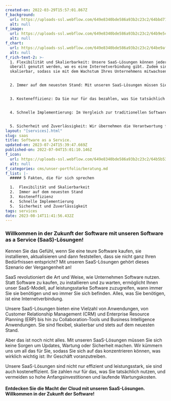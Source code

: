 ```yaml
---
created-on: 2022-03-29T15:57:01.867Z
f_background:
  url: https://uploads-ssl.webflow.com/649e8340bde586a93b2c23c2/64bbd71f4e8c886d0e4005f6_Saas4.png
  alt: null
f_image:
  url: https://uploads-ssl.webflow.com/649e8340bde586a93b2c23c2/64b9e5c9ea0a30cccb15f33e_5.png
  alt: null
f_chart:
  url: https://uploads-ssl.webflow.com/649e8340bde586a93b2c23c2/64be9afc5169c85c73c892b9_6.png
  alt: null
f_rich-text-2: >-
  1. Flexibilität und Skalierbarkeit: Unsere SaaS-Lösungen können jederzeit und
  überall genutzt werden, wo es eine Internetverbindung gibt. Zudem sind sie
  skalierbar, sodass sie mit dem Wachstum Ihres Unternehmens mitwachsen können.


  2. Immer auf dem neuesten Stand: Mit unseren SaaS-Lösungen müssen Sie sich keine Gedanken über Softwareupdates und -upgrades machen. Diese werden automatisch und regelmäßig von uns durchgeführt, sodass Sie stets Zugang zu den neuesten Funktionen und Sicherheitsupdates haben.


  3. Kosteneffizienz: Da Sie nur für das bezahlen, was Sie tatsächlich nutzen, können Sie mit unseren SaaS-Lösungen erhebliche Kosten sparen. Ferner entfallen die hohen Anfangsinvestitionen und laufenden Wartungskosten, die mit der traditionellen Softwarenutzung verbunden sind.


  4. Schnelle Implementierung: Im Vergleich zur traditionellen Software, die installiert und konfiguriert werden muss, sind unsere SaaS-Lösungen schnell und einfach zu implementieren. Dies bedeutet, dass Sie in kürzerer Zeit betriebsbereit sind.


  5. Sicherheit und Zuverlässigkeit: Wir übernehmen die Verantwortung für die Sicherheit und Wartung der Software. Dies sorgt für eine höhere Datensicherheit und minimiert das Risiko von Ausfällen und Datenverlusten.
layout: "[services].html"
slug: saas
title: Software as a Service.
updated-on: 2023-07-24T15:39:47.669Z
published-on: 2022-07-04T15:01:10.146Z
f_icon:
  url: https://uploads-ssl.webflow.com/649e8340bde586a93b2c23c2/64b5b532717ccca0cf13271b_ManagedServices2.png
  alt: null
f_categories: cms/unser-portfolio/beratung.md
f_list: |-
  ##### 5 Fakten, die für sich sprechen

  1.  Flexibilität und Skalierbarkeit
  2.  Immer auf dem neuesten Stand
  3.  Kosteneffizienz
  4.  Schnelle Implementierung
  5.  Sicherheit und Zuverlässigkeit
tags: services
date: 2023-08-14T11:41:56.432Z
---
```

### **Willkommen in der Zukunft der Software mit unseren Software as a Service (SaaS)-Lösungen!**

Kennen Sie das Gefühl, wenn Sie eine teure Software kaufen, sie installieren, aktualisieren und dann feststellen, dass sie nicht ganz Ihren Bedürfnissen entspricht? Mit unseren SaaS-Lösungen gehört dieses Szenario der Vergangenheit an!

SaaS revolutioniert die Art und Weise, wie Unternehmen Software nutzen. Statt Software zu kaufen, zu installieren und zu warten, ermöglicht Ihnen unser SaaS-Modell, auf leistungsstarke Software zuzugreifen, wann immer Sie sie benötigen und wo immer Sie sich befinden. Alles, was Sie benötigen, ist eine Internetverbindung.

Unsere SaaS-Lösungen bieten eine Vielzahl von Anwendungen, von Customer Relationship Management (CRM) und Enterprise Resource Planning (ERP) bis hin zu Collaboration-Tools und Business Intelligence  Anwendungen. Sie sind flexibel, skalierbar und stets auf dem neuesten Stand.

Aber das ist noch nicht alles. Mit unseren SaaS-Lösungen müssen Sie sich keine Sorgen um Updates, Wartung oder Sicherheit machen. Wir kümmern uns um all das für Sie, sodass Sie sich auf das konzentrieren können, was wirklich wichtig ist: Ihr Geschäft voranzutreiben.

Unsere SaaS-Lösungen sind nicht nur effizient und leistungsstark, sie sind auch kosteneffizient. Sie zahlen nur für das, was Sie tatsächlich nutzen, und vermeiden so hohe Anfangsinvestitionen und laufende Wartungskosten.

#### **Entdecken Sie die Macht der Cloud mit unseren SaaS-Lösungen. Willkommen in der Zukunft der Software!**